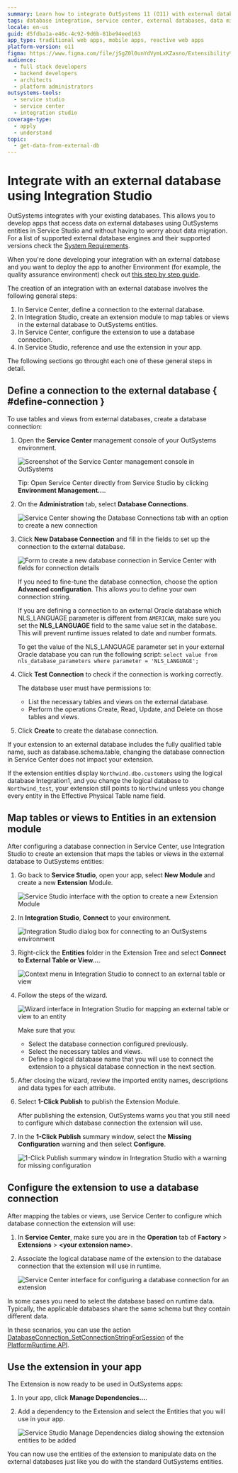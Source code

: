 ```yaml
---
summary: Learn how to integrate OutSystems 11 (O11) with external databases for app development without data migration concerns.
tags: database integration, service center, external databases, data migration, deployment
locale: en-us
guid: d5fdba1a-e46c-4c92-9d6b-81be94eed163
app_type: traditional web apps, mobile apps, reactive web apps
platform-version: o11
figma: https://www.figma.com/file/jSgZ0l0unYdVymLxKZasno/Extensibility%20and%20Integration?node-id=418:69
audience:
  - full stack developers
  - backend developers
  - architects
  - platform administrators
outsystems-tools:
  - service studio
  - service center
  - integration studio
coverage-type:
  - apply
  - understand
topic:
  - get-data-from-external-db
---
```


# Integrate with an external database using Integration Studio

OutSystems integrates with your existing databases. This allows you to develop apps that access data on external databases using OutSystems entities in Service Studio and without having to worry about data migration. For a list of supported external database engines and their supported versions check the [System Requirements](../../setup-infra-platform/setup/system-requirements.md#integration-with-external-systems).

<div class="info" markdown="1">

When you're done developing your integration with an external database and you want to deploy the app to another Environment (for example, the quality assurance environment) check out [this step by step guide](../../deploying-apps/deploy-an-app-externaldb.md).

</div>


The creation of an integration with an external database involves the following general steps:

1. In Service Center, define a connection to the external database.
1. In Integration Studio, create an extension module to map tables or views in the external database to OutSystems entities.
1. In Service Center, configure the extension to use a database connection.
1. In Service Studio, reference and use the extension in your app.

The following sections go throught each one of these general steps in detail.

## Define a connection to the external database { #define-connection }

To use tables and views from external databases, create a database connection: 

1. Open the **Service Center** management console of your OutSystems environment.

    ![Screenshot of the Service Center management console in OutSystems](images/connect-external-db-0.png "Service Center Management Console")

    Tip: Open Service Center directly from Service Studio by clicking **Environment Management...**.

1. On the **Administration** tab, select **Database Connections**.

    ![Service Center showing the Database Connections tab with an option to create a new connection](images/connect-external-db-new-connection-sc.png "Database Connections in Service Center")

1. Click **New Database Connection** and fill in the fields to set up the connection to the external database.

    ![Form to create a new database connection in Service Center with fields for connection details](images/connect-external-db-create-connection-sc.png "New Database Connection Setup")

    If you need to fine-tune the database connection, choose the option **Advanced configuration**. This allows you to define your own connection string.

    <div class="info" markdown="1">

    If you are defining a connection to an external Oracle database which NLS_LANGUAGE parameter is different from `AMERICAN`, make sure you set the **NLS_LANGUAGE** field to the same value set in the database. This will prevent runtime issues related to date and number formats.

    To get the value of the NLS_LANGUAGE parameter set in your external Oracle database you can run the following script:
        `select value from nls_database_parameters where parameter = 'NLS_LANGUAGE';`

    </div>

1. Click **Test Connection** to check if the connection is working correctly.

    <div class="info" markdown="1">

    The database user must have permissions to:

    * List the necessary tables and views on the external database.
    * Perform the operations Create, Read, Update, and Delete on those tables and views.

    </div>

1. Click **Create** to create the database connection.

If your extension to an external database includes the fully qualified table name, such as database.schema.table, changing the database connection in Service Center does not impact your extension. 

If the extension entities display `Northwind.dbo.customers` using the logical database Integration1, and you change the logical database to `Northwind_test`, your extension still points to `Northwind` unless you change every entity in the Effective Physical Table name field. 

## Map tables or views to Entities in an extension module

After configuring a database connection in Service Center, use Integration Studio to create an extension that maps the tables or views in the external database to OutSystems entities:

1. Go back to **Service Studio**, open your app, select **New Module** and create a new **Extension** Module.

    ![Service Studio interface with the option to create a new Extension Module](images/connect-external-db-03.png "Creating a New Extension Module in Service Studio")

1. In **Integration Studio**, **Connect** to your environment.

    ![Integration Studio dialog box for connecting to an OutSystems environment](images/connect-external-db-003.png "Connecting to Environment in Integration Studio")

1. Right-click the **Entities** folder in the Extension Tree and select **Connect to External Table or View...**.

    ![Context menu in Integration Studio to connect to an external table or view](images/connect-external-db-3.png "Connect to External Table or View")

1. Follow the steps of the wizard.

    ![Wizard interface in Integration Studio for mapping an external table or view to an entity](images/connect-external-db-4.png "External Table or View Mapping Wizard")
    
    <div class="info" markdown="1">

    Make sure that you: 
    
    * Select the database connection configured previously.
    * Select the necessary tables and views.
    * Define a logical database name that you will use to connect the extension to a physical database connection in the next section.

    </div>

1. After closing the wizard, review the imported entity names, descriptions and data types for each attribute.

1. Select **1-Click Publish** to publish the Extension Module.

    After publishing the extension, OutSystems warns you that you still need to configure which database connection the extension will use.

1. In the **1-Click Publish** summary window, select the **Missing Configuration** warning and then select **Configure**.

    ![1-Click Publish summary window in Integration Studio with a warning for missing configuration](images/connect-external-db-5.png "1-Click Publish Summary Window")  

## Configure the extension to use a database connection

After mapping the tables or views, use Service Center to configure which database connection the extension will use:

1. In **Service Center**, make sure you are in the **Operation** tab of **Factory** > **Extensions** > **&lt;your extension name&gt;**.

1. Associate the logical database name of the extension to the database connection that the extension will use in runtime.

    ![Service Center interface for configuring a database connection for an extension](images/connect-external-db-configure-extension-sc.png "Configure Extension Database Connection")

In some cases you need to select the database based on runtime data. Typically, the applicable databases share the same schema but they contain different data.

In these scenarios, you can use the action [DatabaseConnection_SetConnectionStringForSession](<../../ref/apis/auto/platformruntime-api.final.md#DatabaseConnection_SetConnectionStringForSession>) of the [PlatformRuntime API](<../../ref/apis/auto/platformruntime-api.final.md>).


## Use the extension in your app

The Extension is now ready to be used in OutSystems apps:

1. In your app, click **Manage Dependencies...**.

1. Add a dependency to the Extension and select the Entities that you will use in your app.  

    ![Service Studio Manage Dependencies dialog showing the extension entities to be added](images/connect-external-db-7.png "Manage Dependencies in Service Studio")

You can now use the entities of the extension to manipulate data on the external databases just like you do with the standard OutSystems entities.
